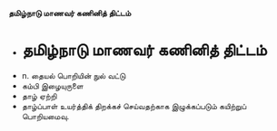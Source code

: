 **தமிழ்நாடு மாணவர் கணினித் திட்டம்**
- # தமிழ்நாடு மாணவர் கணினித் திட்டம்
- n. தையல் பொறியின் நுல் வட்டு
- கம்பி இழையுருளை
- தாழ் ஏற்றி
- தாழ்ப்பாள் உயர்த்திக் திறக்கச் செய்வதற்காக இழுக்கப்படும் கயிற்றுப் பொறியமைவு.

